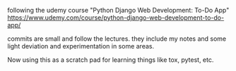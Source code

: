 following the udemy course "Python Django Web Development: To-Do App" https://www.udemy.com/course/python-django-web-development-to-do-app/

commits are small and follow the lectures. they include my notes and some light deviation and experimentation in some areas. 

Now using this as a scratch pad for learning things like tox, pytest, etc. 
